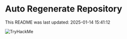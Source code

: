 # Auto Regenerate Repository

This README was last updated: 2025-01-14 15:41:12

 ![TryHackMe](https://tryhackme.com/badge/533634)